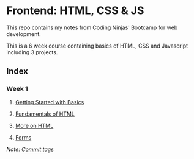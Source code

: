 # Frontend: HTML, CSS & JS

This repo contains my notes from Coding Ninjas' Bootcamp for web development.

This is a 6 week course containing basics of HTML, CSS and Javascript including
3 projects.

## Index

### Week 1

1. [Getting Started with Basics](Getting%20Started%20with%20Basics/)

2. [Fundamentals of HTML](Fundamentals%20of%20HTML/)

3. [More on HTML](More%20on%20HTML/)

4. [Forms](Forms/)

*Note*: [*Commit tags*](<https://bit.ly/commit-message-tags>)
